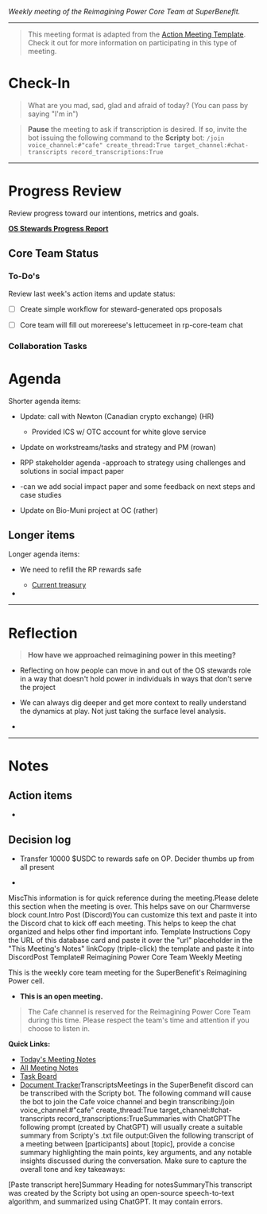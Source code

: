 _Weekly meeting of the Reimagining Power Core Team at SuperBenefit._

---

> This meeting format is adapted from the [Action Meeting Template](https://medium.com/the-ready/how-to-facilitate-the-best-meeting-your-team-will-have-this-week-763f31b6d7d). Check it out for more information on participating in this type of meeting.

# Check-In

> What are you mad, sad, glad and afraid of today? (You can pass by saying "I'm in")

> **Pause** the meeting to ask if transcription is desired. If so, invite the bot issuing the following command to the **Scripty** bot:
> `/join voice_channel:#"cafe" create_thread:True target_channel:#chat-transcripts record_transcriptions:True`

---

# Progress Review

Review progress toward our intentions, metrics and goals.

**[OS Stewards Progress Report](https://app.charmverse.io/superbenefit/o-s-progress-report-week-3-8571243111281519)**

## Core Team Status

### To-Do's

Review last week's action items and update status:

- [ ] Create simple workflow for steward-generated ops proposals

- [ ] Core team will fill out morereese's lettucemeet in rp-core-team chat

### Collaboration Tasks

# Agenda

Shorter agenda items:

- Update: call with Newton (Canadian crypto exchange) (HR)

  - Provided ICS w/ OTC account for white glove service

- Update on workstreams/tasks and strategy and PM (rowan)

- RPP stakeholder agenda
 -approach to strategy using challenges and solutions in social impact paper

- -can we add social impact paper and some feedback on next steps and case studies

- Update on Bio-Muni project at OC (rather)

## Longer items

Longer agenda items:

- We need to refill the RP rewards safe

  - [Current treasury](https://zapper.xyz/bundle/0x2a429f331f1980462bfa378b7387f3aebfca9efa,0x57534e7d013bf5b2a8b4f458c8a58ff5e001f341?id=0xa9f76f89957bc6b037839cdf6ca03316d64ef927&label=Reimagining%20Power&icon=%E2%9C%8A)

- 

---

# Reflection 

> **How have we approached reimagining power in this meeting?**

-  Reflecting on how people can move in and out of the OS stewards role in a way that doesn't hold power in individuals in ways that don't serve the project 

- We can always dig deeper and get more context to really understand the dynamics at play. Not just taking the surface level analysis. 

- 

---

# Notes

## Action items

- 

## Decision log

- Transfer 10000 $USDC to rewards safe on OP. Decider thumbs up from all present

- 

MiscThis information is for quick reference during the meeting.Please delete this section when the meeting is over. This helps save on our Charmverse block count.Intro Post (Discord)You can customize this text and paste it into the Discord chat to kick off each meeting. This helps to keep the chat organized and helps other find important info. Template Instructions Copy the URL of this database card and paste it over the "url" placeholder in the "This Meeting's Notes" linkCopy (triple-click) the template and paste it into DiscordPost Template# Reimagining Power Core Team Weekly Meeting

This is the weekly core team meeting for the SuperBenefit's Reimagining Power cell.

- __This is an **open** meeting.__  
> The Cafe channel is reserved for the Reimagining Power Core Team during this time. Please respect the team's time and attention if you choose to listen in.

**Quick Links:**
- [Today's Meeting Notes](url)  
- [All Meeting Notes](https://app.charmverse.io/superbenefit/meeting-notes-reimagining-power-9995214806368862)  
- [Task Board](https://app.charmverse.io/superbenefit/task-board-reimagining-power-18270894134568505)
- [Document Tracker](https://app.charmverse.io/superbenefit/documents-reimagining-power-8236079332321762)TranscriptsMeetings in the SuperBenefit discord can be transcribed with the Scripty bot. The following command will cause the bot to join the Cafe voice channel and begin transcribing:/join voice_channel:#"cafe" create_thread:True target_channel:#chat-transcripts record_transcriptions:TrueSummaries with ChatGPTThe following prompt (created by ChatGPT) will usually create a suitable summary from Scripty's .txt file output:Given the following transcript of a meeting between [participants] about [topic], provide a concise summary highlighting the main points, key arguments, and any notable insights discussed during the conversation. Make sure to capture the overall tone and key takeaways:

[Paste transcript here]Summary Heading for notesSummaryThis transcript was created by the Scripty bot using an open-source speech-to-text algorithm, and summarized using ChatGPT. It may contain errors.<Paste summary here>
